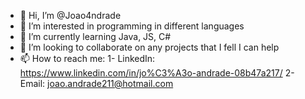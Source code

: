 - 👋 Hi, I’m @Joao4ndrade
- 👀 I’m interested in programming in different languages
- 🌱 I’m currently learning Java, JS, C#
- 💞️ I’m looking to collaborate on any projects that I fell I can help
- 📫 How to reach me:
1- LinkedIn: https://www.linkedin.com/in/jo%C3%A3o-andrade-08b47a217/
2- Email: joao.andrade211@hotmail.com

<!---
Joao4ndrade/Joao4ndrade is a ✨ special ✨ repository because its `README.md` (this file) appears on your GitHub profile.
You can click the Preview link to take a look at your changes.
--->
